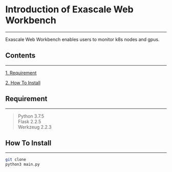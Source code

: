 # Introduction of Exascale Web Workbench
-------------

Exascale Web Workbench enables users to monitor k8s nodes and gpus.

## Contents
-------------
[1. Requirement](#requirement)

[2. How To Install](#How-To-Install)


## Requirement
-------------
>   Python 3.7.5 <br>
>   Flask 2.2.5 <br>
>   Werkzeug 2.2.3


## How To Install
-------------
```bash
git clone
python3 main.py
```
